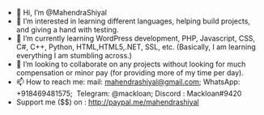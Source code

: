 - 👋 Hi, I’m @MahendraShiyal
- 👀 I’m interested in learning different languages, helping build projects, and giving a hand with testing. 
- 🌱 I’m currently learning WordPress development, PHP, Javascript, CSS, C#, C++, Python, HTML,HTML5,.NET, SSL, etc. (Basically, I am learning everything I am stumbling across.)
- 💞️ I’m looking to collaborate on any projects without looking for much compensation or minor pay (for providing more of my time per day). 
- 📫 How to reach me: mail: mahendrashiyal@gmail.com; WhatsApp: +918469481575;  Telegram: @mackloan; Discord : Mackloan#9420
- Support me ($$) on : http://paypal.me/mahendrashiyal
<!---
MahendraShiyal/MahendraShiyal is a ✨ special ✨ repository because its `README.md` (this file) appears on your GitHub profile.
You can click the Preview link to take a look at your changes.
--->
